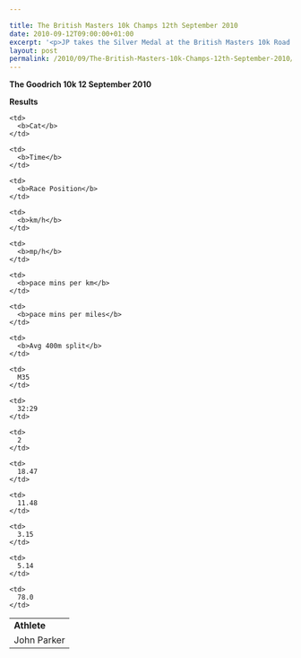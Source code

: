 ```yaml
---

title: The British Masters 10k Champs 12th September 2010
date: 2010-09-12T09:00:00+01:00
excerpt: '<p>JP takes the Silver Medal at the British Masters 10k Road Championships held at Goodrich, near Wolverhampton - Sunday 12th September, Brendan Ward (Club Chairman) Goodrich 10km Photos Report Results</p>'
layout: post
permalink: /2010/09/The-British-Masters-10k-Champs-12th-September-2010/
---
```

**The Goodrich 10k 12 September 2010**



<a name="Theresults"></a>**Results**

<table>
  <colgroup> <col> <col> <col> <col> <col> <col> <col> <col> <col> 
  
  <tr>
    <td>
      <b>Athlete</b>
    </td>
    
    <td>
      <b>Cat</b>
    </td>
    
    <td>
      <b>Time</b>
    </td>
    
    <td>
      <b>Race Position</b>
    </td>
    
    <td>
      <b>km/h</b>
    </td>
    
    <td>
      <b>mp/h</b>
    </td>
    
    <td>
      <b>pace mins per km</b>
    </td>
    
    <td>
      <b>pace mins per miles</b>
    </td>
    
    <td>
      <b>Avg 400m split</b>
    </td>
  </tr>
  
  <tr>
    <td>
      John Parker
    </td>
    
    <td>
      M35
    </td>
    
    <td>
      32:29
    </td>
    
    <td>
      2
    </td>
    
    <td>
      18.47
    </td>
    
    <td>
      11.48
    </td>
    
    <td>
      3.15
    </td>
    
    <td>
      5.14
    </td>
    
    <td>
      78.0
    </td>
  </tr></colgroup>
</table>